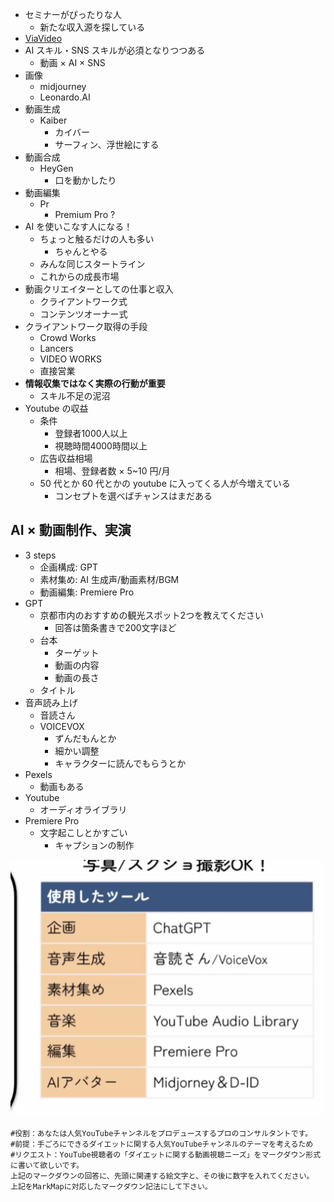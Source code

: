 - セミナーがぴったりな人
  - 新たな収入源を探している
- [ViaVideo](https://service.via-video.jp/)
- AI スキル・SNS スキルが必須となりつつある
  - 動画 × AI × SNS
- 画像
  - midjourney
  - Leonardo.AI
- 動画生成
  - Kaiber
    - カイバー
    - サーフィン、浮世絵にする
- 動画合成
  - HeyGen
    - 口を動かしたり
- 動画編集
  - Pr
    - Premium Pro ?
- AI を使いこなす人になる！
  - ちょっと触るだけの人も多い
    - ちゃんとやる
  - みんな同じスタートライン
  - これからの成長市場
- 動画クリエイターとしての仕事と収入
  - クライアントワーク式
  - コンテンツオーナー式
- クライアントワーク取得の手段
  - Crowd Works
  - Lancers
  - VIDEO WORKS
  - 直接営業
- **情報収集ではなく実際の行動が重要**
  - スキル不足の泥沼
- Youtube の収益
  - 条件
    - 登録者1000人以上
    - 視聴時間4000時間以上
  - 広告収益相場
    - 相場、登録者数 × 5~10 円/月
  - 50 代とか 60 代とかの youtube に入ってくる人が今増えている
    - コンセプトを選べばチャンスはまだある

## AI × 動画制作、実演

- 3 steps
  - 企画構成: GPT
  - 素材集め: AI 生成声/動画素材/BGM
  - 動画編集: Premiere Pro
- GPT
  - 京都市内のおすすめの観光スポット2つを教えてください
    - 回答は箇条書きで200文字ほど
  - 台本
    - ターゲット
    - 動画の内容
    - 動画の長さ
  - タイトル
- 音声読み上げ
  - 音読さん
  - VOICEVOX
    - ずんだもんとか
    - 細かい調整
    - キャラクターに読んでもらうとか
- Pexels
  - 動画もある
- Youtube
  - オーディオライブラリ
- Premiere Pro
  - 文字起こしとかすごい
    - キャプションの制作

![](imgs/ai_tools.png)

```
#役割：あなたは人気YouTubeチャンネルをプロデュースするプロのコンサルタントです。
#前提：手ごろにできるダイエットに関する人気YouTubeチャンネルのテーマを考えるため
#リクエスト：YouTube視聴者の「ダイエットに関する動画視聴ニーズ」をマークダウン形式に書いて欲しいです。
上記のマークダウンの回答に、先頭に関連する絵文字と、その後に数字を入れてください。
上記をMarkMapに対応したマークダウン記法にして下さい。
```
